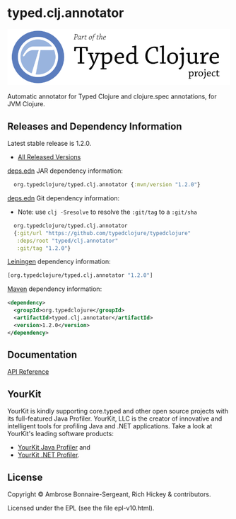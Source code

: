 <!-- DO NOT EDIT! Instead, edit `dev/resources/root-templates/typed/clj.annotator/README.md` and run `./script/regen-selmer.sh` -->
# typed.clj.annotator

<a href='https://typedclojure.org'><img src='images/part-of-typed-clojure-project.png'></a>

Automatic annotator for Typed Clojure and clojure.spec annotations, for JVM Clojure.

## Releases and Dependency Information

Latest stable release is 1.2.0.

* [All Released Versions](https://clojars.org/org.typedclojure/typed.clj.annotator)

[deps.edn](https://clojure.org/reference/deps_and_cli) JAR dependency information:

```clj
  org.typedclojure/typed.clj.annotator {:mvn/version "1.2.0"}
 ```

[deps.edn](https://clojure.org/reference/deps_and_cli) Git dependency information:

- Note: use `clj -Sresolve` to resolve the `:git/tag` to a `:git/sha`

```clj
  org.typedclojure/typed.clj.annotator
  {:git/url "https://github.com/typedclojure/typedclojure"
   :deps/root "typed/clj.annotator"
   :git/tag "1.2.0"}
```

[Leiningen](https://github.com/technomancy/leiningen) dependency information:

```clojure
[org.typedclojure/typed.clj.annotator "1.2.0"]
```

[Maven](https://maven.apache.org/) dependency information:

```XML
<dependency>
  <groupId>org.typedclojure</groupId>
  <artifactId>typed.clj.annotator</artifactId>
  <version>1.2.0</version>
</dependency>
```

## Documentation

[API Reference](https://api.typedclojure.org/latest/typed.clj.annotator/index.html)

## YourKit

YourKit is kindly supporting core.typed and other open source projects with its full-featured Java Profiler.
YourKit, LLC is the creator of innovative and intelligent tools for profiling
Java and .NET applications. Take a look at YourKit's leading software products:

* <a href="http://www.yourkit.com/java/profiler/index.jsp">YourKit Java Profiler</a> and
* <a href="http://www.yourkit.com/.net/profiler/index.jsp">YourKit .NET Profiler</a>.

## License

Copyright © Ambrose Bonnaire-Sergeant, Rich Hickey & contributors.

Licensed under the EPL (see the file epl-v10.html).
